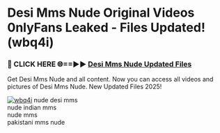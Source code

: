# Desi Mms Nude Original Videos 0nlyFans Leaked - Files Updated! (wbq4i)

<h3>🔴 CLICK HERE 🌐==►► <a href="https://tinyurl.com/yc6ubb5a" rel="nofollow">Desi Mms Nude Updated Files</a></h3>

Get Desi Mms Nude and all content. Now you can access all videos and pictures of Desi Mms Nude. New Updated Files 2025!

[![wbq4i](https://i.imgur.com/7eu0CRL.gif)](https://tinyurl.com/yc6ubb5a)
nude desi mms<br>
nude indian mms<br>
nude mms<br>
pakistani mms nude